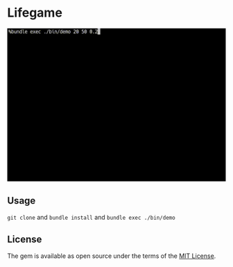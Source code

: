 # Lifegame

[![demo](./demo.gif)](./demo.gif)

## Usage

`git clone` and `bundle install` and `bundle exec ./bin/demo`

## License

The gem is available as open source under the terms of the [MIT License](https://opensource.org/licenses/MIT).
